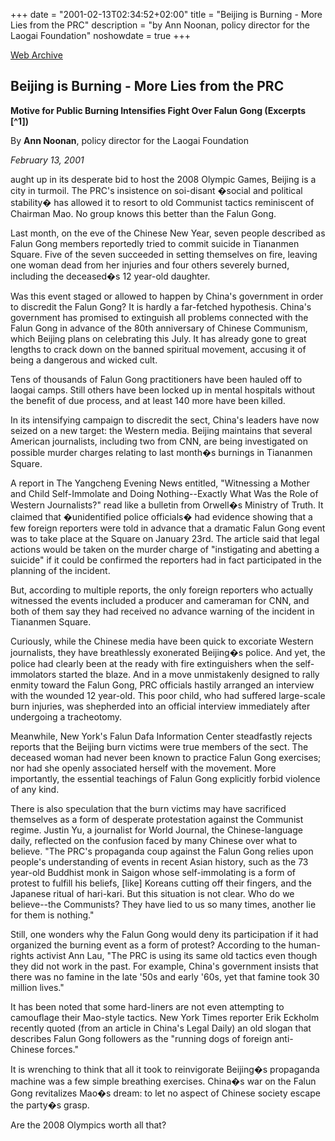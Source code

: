 +++
date = "2001-02-13T02:34:52+02:00"
title = "Beijing is Burning - More Lies from the PRC"
description = "by Ann Noonan, policy director for the Laogai Foundation"
noshowdate = true
+++

[Web Archive](https://web.archive.org/web/20131029202638/http://old.nationalreview.com/comment/commentprint021301a.html)

## Beijing is Burning - More Lies from the PRC
**Motive for Public Burning Intensifies Fight Over Falun Gong (Excerpts [^1])**

By **Ann Noonan**, policy director for the Laogai Foundation

*February 13, 2001*

aught up in its desperate bid to host the 2008 Olympic Games, Beijing is a city in turmoil. The PRC's insistence on soi-disant �social and political stability� has allowed it to resort to old Communist tactics reminiscent of Chairman Mao. No group knows this better than the Falun Gong.

Last month, on the eve of the Chinese New Year, seven people described as Falun Gong members reportedly tried to commit suicide in Tiananmen Square. Five of the seven succeeded in setting themselves on fire, leaving one woman dead from her injuries and four others severely burned, including the deceased�s 12 year-old daughter.

Was this event staged or allowed to happen by China's government in order to discredit the Falun Gong? It is hardly a far-fetched hypothesis. China's government has promised to extinguish all problems connected with the Falun Gong in advance of the 80th anniversary of Chinese Communism, which Beijing plans on celebrating this July. It has already gone to great lengths to crack down on the banned spiritual movement, accusing it of being a dangerous and wicked cult.

Tens of thousands of Falun Gong practitioners have been hauled off to laogai camps. Still others have been locked up in mental hospitals without the benefit of due process, and at least 140 more have been killed.

In its intensifying campaign to discredit the sect, China's leaders have now seized on a new target: the Western media. Beijing maintains that several American journalists, including two from CNN, are being investigated on possible murder charges relating to last month�s burnings in Tiananmen Square.

A report in The Yangcheng Evening News entitled, "Witnessing a Mother and Child Self-Immolate and Doing Nothing--Exactly What Was the Role of Western Journalists?" read like a bulletin from Orwell�s Ministry of Truth. It claimed that �unidentified police officials� had evidence showing that a few foreign reporters were told in advance that a dramatic Falun Gong event was to take place at the Square on January 23rd. The article said that legal actions would be taken on the murder charge of "instigating and abetting a suicide" if it could be confirmed the reporters had in fact participated in the planning of the incident.

But, according to multiple reports, the only foreign reporters who actually witnessed the events included a producer and cameraman for CNN, and both of them say they had received no advance warning of the incident in Tiananmen Square.

Curiously, while the Chinese media have been quick to excoriate Western journalists, they have breathlessly exonerated Beijing�s police. And yet, the police had clearly been at the ready with fire extinguishers when the self-immolators started the blaze. And in a move unmistakenly designed to rally enmity toward the Falun Gong, PRC officials hastily arranged an interview with the wounded 12 year-old. This poor child, who had suffered large-scale burn injuries, was shepherded into an official interview immediately after undergoing a tracheotomy.

Meanwhile, New York's Falun Dafa Information Center steadfastly rejects reports that the Beijing burn victims were true members of the sect. The deceased woman had never been known to practice Falun Gong exercises; nor had she openly associated herself with the movement. More importantly, the essential teachings of Falun Gong explicitly forbid violence of any kind.

There is also speculation that the burn victims may have sacrificed themselves as a form of desperate protestation against the Communist regime. Justin Yu, a journalist for World Journal, the Chinese-language daily, reflected on the confusion faced by many Chinese over what to believe. "The PRC's propaganda coup against the Falun Gong relies upon people's understanding of events in recent Asian history, such as the 73 year-old Buddhist monk in Saigon whose self-immolating is a form of protest to fulfill his beliefs, [like] Koreans cutting off their fingers, and the Japanese ritual of hari-kari. But this situation is not clear. Who do we believe--the Communists? They have lied to us so many times, another lie for them is nothing."

Still, one wonders why the Falun Gong would deny its participation if it had organized the burning event as a form of protest? According to the human-rights activist Ann Lau, "The PRC is using its same old tactics even though they did not work in the past. For example, China's government insists that there was no famine in the late '50s and early '60s, yet that famine took 30 million lives."

It has been noted that some hard-liners are not even attempting to camouflage their Mao-style tactics. New York Times reporter Erik Eckholm recently quoted (from an article in China's Legal Daily) an old slogan that describes Falun Gong followers as the "running dogs of foreign anti-Chinese forces."

It is wrenching to think that all it took to reinvigorate Beijing�s propaganda machine was a few simple breathing exercises. China�s war on the Falun Gong revitalizes Mao�s dream: to let no aspect of Chinese society escape the party�s grasp.

Are the 2008 Olympics worth all that?